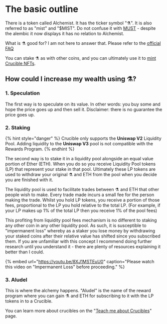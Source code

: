 # The basic outline

There is a token called Alchemist. It has the ticker symbol "⚗️". It is also referred to as "mist" and "$MIST". Do not confuse it with [MUST](https://www.coingecko.com/en/coins/must) - despite the alembic it now displays it has no relation to Alchemist.

What is ⚗️ good for? I am not here to answer that. Please refer to the [official FAQ](alchemist-faq-usdmist.md)

You can stake ⚗️ as with other coins, and you can ultimately use it to [mint Crucible NFTs](crucible/you-want-a-crucible-but-you-have-no-idea-what-youre-doing.md).

## How could I increase my wealth using ⚗️?

### 1. Speculation

The first way is to speculate on its value. In other words: you buy some and hope the price goes up and then sell it. Disclaimer: there is no guarantee the price goes up.

### 2. Staking

{% hint style="danger" %}
Crucible only supports the **Uniswap V2** Liquidity Pool. Adding liquidity to the **Uniswap V3** pool is not compatible with the Rewards Program.
{% endhint %}

The second way is to stake it in a liquidity pool alongside an equal value portion of Ether \(ETH\). When you do so you receive Liquidity Pool tokens \(LP\) that represent your stake in that pool. Ultimately these LP tokens are used to withdraw your original ⚗️ and ETH from the pool when you decide you are finished with it.

The liquidity pool is used to facilitate trades between ⚗️ and ETH that other people wish to make. Every trade made incurs a small fee for the person making the trade. Whilst you hold LP tokens, you receive a portion of those fees, proportional to the LP you hold relative to the total LP. \(For example, if your LP makes up 1% of the total LP then you receive 1% of the pool fees\)

This profiting from liquidity pool fees mechanism is no different to staking any other coin in any other liquidity pool. As such, it is susceptible to "impermanent loss" whereby as a staker you lose money by withdrawing your staked coins after their relative value has shifted since you subscribed them. If you are unfamiliar with this concept I recommend doing further research until you understand it - there are plenty of resources explaining it better than I could.

{% embed url="https://youtu.be/8XJ1MSTEuU0" caption="Please watch this video on \"Impermanent Loss\" before proceeding." %}

### 3. Aludel

This is where the alchemy happens. "Aludel" is the name of the reward program where you can gain ⚗️ and ETH for subscribing to it with the LP tokens in to a Crucible.

You can learn more about crucibles on the "[Teach me about Crucibles](crucible/you-want-a-crucible-but-you-have-no-idea-what-youre-doing.md)" page.

